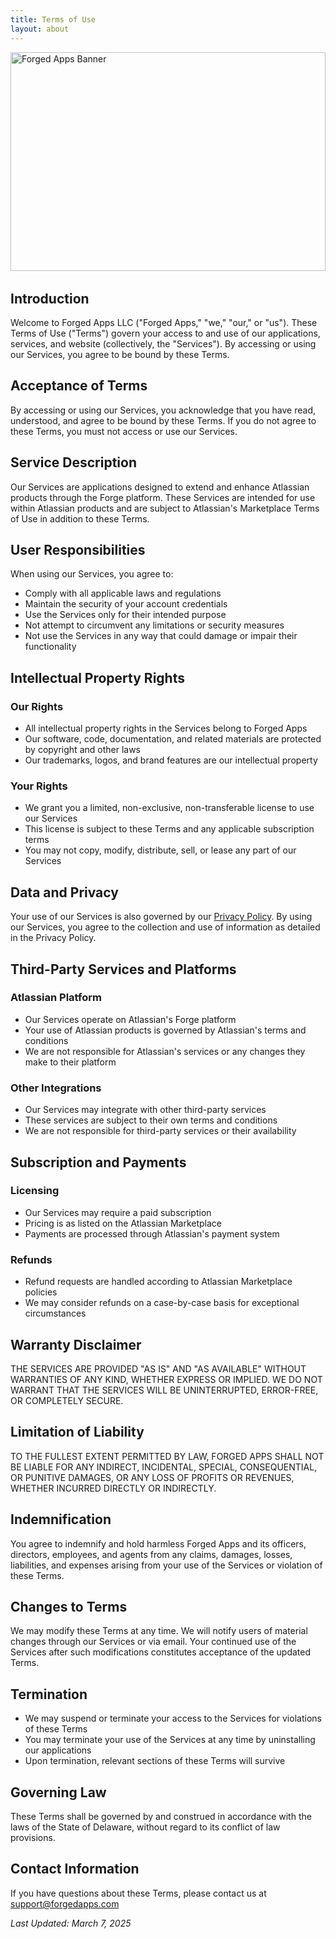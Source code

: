 ```yaml
---
title: Terms of Use
layout: about
---
```


<div style="width: 100%; overflow: hidden; margin-bottom: 2rem; height: 350px;">
  <img src="/images/forging_apps.png" alt="Forged Apps Banner" style="width: 100%; height: 100%; object-fit: cover; object-position: center;">
</div>

## Introduction

Welcome to Forged Apps LLC ("Forged Apps," "we," "our," or "us"). These Terms of Use ("Terms") govern your access to and use of our applications, services, and website (collectively, the "Services"). By accessing or using our Services, you agree to be bound by these Terms.

## Acceptance of Terms

By accessing or using our Services, you acknowledge that you have read, understood, and agree to be bound by these Terms. If you do not agree to these Terms, you must not access or use our Services.

## Service Description

Our Services are applications designed to extend and enhance Atlassian products through the Forge platform. These Services are intended for use within Atlassian products and are subject to Atlassian's Marketplace Terms of Use in addition to these Terms.

## User Responsibilities

When using our Services, you agree to:
- Comply with all applicable laws and regulations
- Maintain the security of your account credentials
- Use the Services only for their intended purpose
- Not attempt to circumvent any limitations or security measures
- Not use the Services in any way that could damage or impair their functionality

## Intellectual Property Rights

### Our Rights
- All intellectual property rights in the Services belong to Forged Apps
- Our software, code, documentation, and related materials are protected by copyright and other laws
- Our trademarks, logos, and brand features are our intellectual property

### Your Rights
- We grant you a limited, non-exclusive, non-transferable license to use our Services
- This license is subject to these Terms and any applicable subscription terms
- You may not copy, modify, distribute, sell, or lease any part of our Services

## Data and Privacy

Your use of our Services is also governed by our [Privacy Policy](/privacy). By using our Services, you agree to the collection and use of information as detailed in the Privacy Policy.

## Third-Party Services and Platforms

### Atlassian Platform
- Our Services operate on Atlassian's Forge platform
- Your use of Atlassian products is governed by Atlassian's terms and conditions
- We are not responsible for Atlassian's services or any changes they make to their platform

### Other Integrations
- Our Services may integrate with other third-party services
- These services are subject to their own terms and conditions
- We are not responsible for third-party services or their availability

## Subscription and Payments

### Licensing
- Our Services may require a paid subscription
- Pricing is as listed on the Atlassian Marketplace
- Payments are processed through Atlassian's payment system

### Refunds
- Refund requests are handled according to Atlassian Marketplace policies
- We may consider refunds on a case-by-case basis for exceptional circumstances

## Warranty Disclaimer

THE SERVICES ARE PROVIDED "AS IS" AND "AS AVAILABLE" WITHOUT WARRANTIES OF ANY KIND, WHETHER EXPRESS OR IMPLIED. WE DO NOT WARRANT THAT THE SERVICES WILL BE UNINTERRUPTED, ERROR-FREE, OR COMPLETELY SECURE.

## Limitation of Liability

TO THE FULLEST EXTENT PERMITTED BY LAW, FORGED APPS SHALL NOT BE LIABLE FOR ANY INDIRECT, INCIDENTAL, SPECIAL, CONSEQUENTIAL, OR PUNITIVE DAMAGES, OR ANY LOSS OF PROFITS OR REVENUES, WHETHER INCURRED DIRECTLY OR INDIRECTLY.

## Indemnification

You agree to indemnify and hold harmless Forged Apps and its officers, directors, employees, and agents from any claims, damages, losses, liabilities, and expenses arising from your use of the Services or violation of these Terms.

## Changes to Terms

We may modify these Terms at any time. We will notify users of material changes through our Services or via email. Your continued use of the Services after such modifications constitutes acceptance of the updated Terms.

## Termination

- We may suspend or terminate your access to the Services for violations of these Terms
- You may terminate your use of the Services at any time by uninstalling our applications
- Upon termination, relevant sections of these Terms will survive

## Governing Law

These Terms shall be governed by and construed in accordance with the laws of the State of Delaware, without regard to its conflict of law provisions.

## Contact Information

If you have questions about these Terms, please contact us at support@forgedapps.com

*Last Updated: March 7, 2025* 